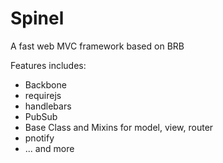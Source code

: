 Spinel
======

A fast web MVC framework based on BRB

Features includes:
- Backbone
- requirejs
- handlebars
- PubSub
- Base Class and Mixins for model, view, router
- pnotify
- ... and more

